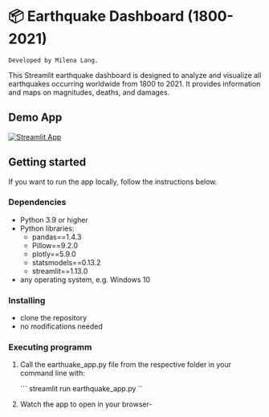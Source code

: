 # 📦 Earthquake Dashboard (1800-2021)
```
Developed by Milena Lang.
```

This Streamlit earthquake dashboard is designed to analyze and visualize all earthquakes occurring worldwide from 1800 to 2021.
It provides information and maps on magnitudes, deaths, and damages.


## Demo App

[![Streamlit App](https://static.streamlit.io/badges/streamlit_badge_black_white.svg)](https://starter-kit.streamlitapp.com/)

## Getting started 

If you want to run the app locally, follow the instructions below.

### Dependencies
- Python 3.9 or higher
- Python libraries:
  - pandas==1.4.3
  - Pillow==9.2.0
  - plotly==5.9.0
  - statsmodels==0.13.2
  - streamlit==1.13.0
- any operating system, e.g. Windows 10

### Installing
- clone the repository
- no modifications needed

### Executing programm
1. Call the earthuake_app.py file from the respective folder in your command line with:

  
    ``` streamlit run earthquake_app.py ``
2. Watch the app to open in your browser-
